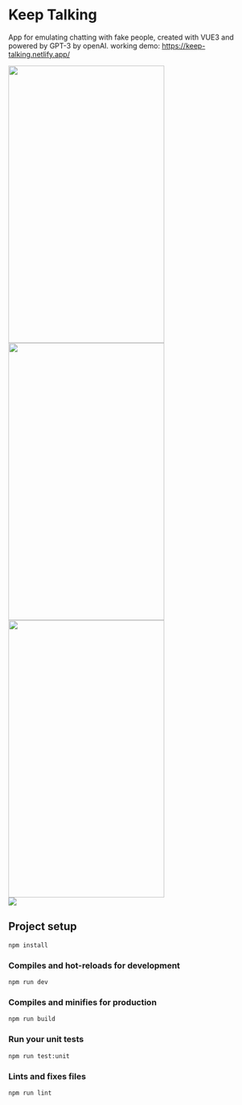 # Keep Talking
App for emulating chatting with fake people, created with VUE3 and powered by GPT-3 by openAI.
working demo: https://keep-talking.netlify.app/

<div style="inline">
  <img src="https://i.ibb.co/gMTG5z5/a23ed4e7-a058-4eb3-9181-a21109dbf1d5.jpg" width="310" height="550">
  <img src="https://i.ibb.co/dL4QsZq/f3fe8cae-a918-49c3-a518-33a9c8c63e22.jpg" width="310" height="550">
  <img src="https://i.ibb.co/ZLT7fHp/bf13985a-314c-42db-81dd-e717de540cc6.jpg" width="310" height="550">
</div>
<img src="https://i.ibb.co/Q9hPS3m/Untitled.png">


## Project setup
```
npm install
```

### Compiles and hot-reloads for development
```
npm run dev
```

### Compiles and minifies for production
```
npm run build
```

### Run your unit tests
```
npm run test:unit
```

### Lints and fixes files
```
npm run lint
```
